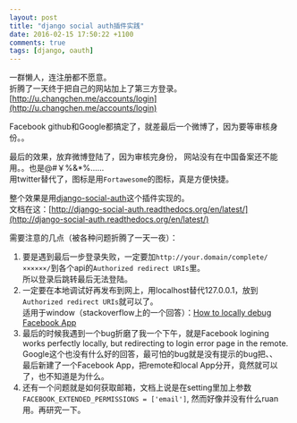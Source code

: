 ```yaml
---
layout: post
title: "django social auth插件实践"
date: 2016-02-15 17:50:22 +1100
comments: true
tags: [django, oauth]
---
```


一群懒人，连注册都不愿意。    
折腾了一天终于把自己的网站加上了第三方登录。    
[http://u.changchen.me/accounts/login](http://u.changchen.me/accounts/login)
<!--more-->

Facebook github和Google都搞定了，就差最后一个微博了，因为要等审核身份。。    
<img  style="max-height:300px" class="lazy" data-original="/images/blog/160215_django_social_auth/title.jpg">     


最后的效果，放弃微博登陆了，因为审核完身份，
网站没有在中国备案还不能用。。也是@#￥%&*%……     
用twitter替代了，图标是用`Fortawesome`的图标，真是方便快捷。  
<img  style="max-height:350px" class="lazy" data-original="/images/blog/160215_django_social_auth/final_django_social.jpg">     


整个效果是用[django-social-auth](https://github.com/omab/django-social-auth)这个插件实现的。    
文档在这：[http://django-social-auth.readthedocs.org/en/latest/](http://django-social-auth.readthedocs.org/en/latest/)

需要注意的几点（被各种问题折腾了一天一夜）：   
1. 要是遇到最后一步登录失败，一定要加`http://your.domain/complete/××××××/`到各个api的`Authorized redirect URIs`里。    
所以登录后跳转最后无法登陆。    
2. 一定要在本地调试好再发布到网上，用localhost替代127.0.0.1，放到`Authorized redirect URIs`就可以了。   
适用于window（stackoverflow上的一个回答）：[How to locally debug Facebook App](http://stackoverflow.com/questions/8798016/how-to-locally-debug-facebook-php-apps)   
3. 最后的时候我遇到一个bug折磨了我一个下午，就是Facebook logining works perfectly locally, but redirecting to login error page in the remote.     
Google这个也没有什么好的回答，最可怕的bug就是没有提示的bug把、、   
最后新建了一个Facebook App，把remote和local App分开，竟然就可以了，也不知道是为什么。     
4. 还有一个问题就是如何获取邮箱，文档上说是在setting里加上参数`FACEBOOK_EXTENDED_PERMISSIONS = ['email']`, 然而好像并没有什么ruan用。再研究一下。    

